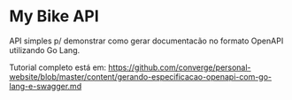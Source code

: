 # My Bike API

API simples p/ demonstrar como gerar documentacão no formato OpenAPI utilizando Go Lang.

Tutorial completo está em: https://github.com/converge/personal-website/blob/master/content/gerando-especificacao-openapi-com-go-lang-e-swagger.md
